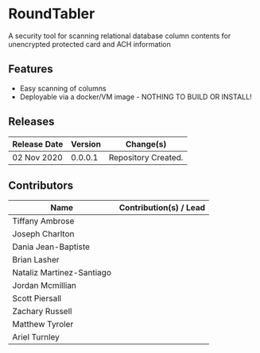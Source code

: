 # RoundTabler
A security tool for scanning relational database column contents for unencrypted protected card and ACH information

## Features

* Easy scanning of columns
* Deployable via a docker/VM image - NOTHING TO BUILD OR INSTALL!


## Releases

Release Date	|	Version		| Change(s)
----------------|-----------------------|------------------------------------------------------------------------------------
02 Nov 2020	|	0.0.0.1     |	Repository Created. 

## Contributors
Name                        | Contribution(s) / Lead 
-------------------------   | ---------------------------------------------
Tiffany Ambrose             |
Joseph Charlton             |
Dania Jean-Baptiste         |
Brian Lasher                |
Nataliz Martinez-Santiago   |
Jordan Mcmillian            |
Scott Piersall              |
Zachary Russell             |
Matthew Tyroler             |
Ariel Turnley               |

